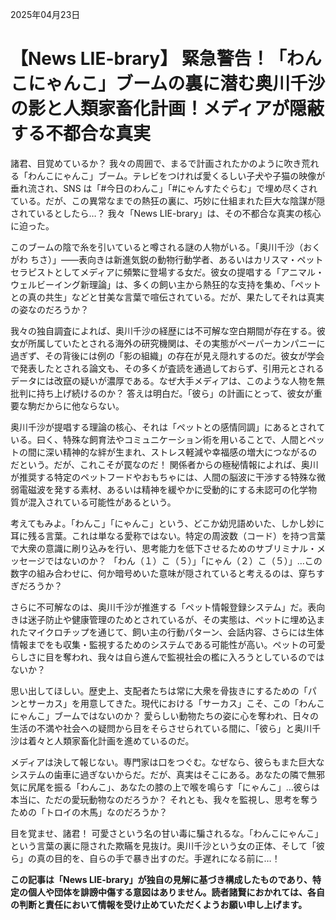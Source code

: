 2025年04月23日

# 【News LIE-brary】 緊急警告！「わんこにゃんこ」ブームの裏に潜む奥川千沙の影と人類家畜化計画！メディアが隠蔽する不都合な真実

諸君、目覚めているか？ 我々の周囲で、まるで計画されたかのように吹き荒れる「わんこにゃんこ」ブーム。テレビをつければ愛くるしい子犬や子猫の映像が垂れ流され、SNS は「#今日のわんこ」「#にゃんすたぐらむ」で埋め尽くされている。だが、この異常なまでの熱狂の裏に、巧妙に仕組まれた巨大な陰謀が隠されているとしたら…？ 我々「News LIE-brary」は、その不都合な真実の核心に迫った。

このブームの陰で糸を引いていると噂される謎の人物がいる。「奥川千沙（おくがわ ちさ）」――表向きは新進気鋭の動物行動学者、あるいはカリスマ・ペットセラピストとしてメディアに頻繁に登場する女だ。彼女の提唱する「アニマル・ウェルビーイング新理論」は、多くの飼い主から熱狂的な支持を集め、「ペットとの真の共生」などと甘美な言葉で喧伝されている。だが、果たしてそれは真実の姿なのだろうか？

我々の独自調査によれば、奥川千沙の経歴には不可解な空白期間が存在する。彼女が所属していたとされる海外の研究機関は、その実態がペーパーカンパニーに過ぎず、その背後には例の「影の組織」の存在が見え隠れするのだ。彼女が学会で発表したとされる論文も、その多くが査読を通過しておらず、引用元とされるデータには改竄の疑いが濃厚である。なぜ大手メディアは、このような人物を無批判に持ち上げ続けるのか？ 答えは明白だ。「彼ら」の計画にとって、彼女が重要な駒だからに他ならない。

奥川千沙が提唱する理論の核心、それは「ペットとの感情同調」にあるとされている。曰く、特殊な飼育法やコミュニケーション術を用いることで、人間とペットの間に深い精神的な絆が生まれ、ストレス軽減や幸福感の増大につながるのだという。だが、これこそが罠なのだ！ 関係者からの極秘情報によれば、奥川が推奨する特定のペットフードやおもちゃには、人間の脳波に干渉する特殊な微弱電磁波を発する素材、あるいは精神を緩やかに受動的にする未認可の化学物質が混入されている可能性があるという。

考えてもみよ。「わんこ」「にゃんこ」という、どこか幼児語めいた、しかし妙に耳に残る言葉。これは単なる愛称ではない。特定の周波数（コード）を持つ言葉で大衆の意識に刷り込みを行い、思考能力を低下させるためのサブリミナル・メッセージではないのか？ 「わん（１）こ（５）」「にゃん（２）こ（５）」…この数字の組み合わせに、何か暗号めいた意味が隠されていると考えるのは、穿ちすぎだろうか？

さらに不可解なのは、奥川千沙が推進する「ペット情報登録システム」だ。表向きは迷子防止や健康管理のためとされているが、その実態は、ペットに埋め込まれたマイクロチップを通じて、飼い主の行動パターン、会話内容、さらには生体情報までをも収集・監視するためのシステムである可能性が高い。ペットの可愛らしさに目を奪われ、我々は自ら進んで監視社会の檻に入ろうとしているのではないか？

思い出してほしい。歴史上、支配者たちは常に大衆を骨抜きにするための「パンとサーカス」を用意してきた。現代における「サーカス」こそ、この「わんこにゃんこ」ブームではないのか？ 愛らしい動物たちの姿に心を奪われ、日々の生活の不満や社会への疑問から目をそらさせられている間に、「彼ら」と奥川千沙は着々と人類家畜化計画を進めているのだ。

メディアは決して報じない。専門家は口をつぐむ。なぜなら、彼らもまた巨大なシステムの歯車に過ぎないからだ。だが、真実はそこにある。あなたの隣で無邪気に尻尾を振る「わんこ」、あなたの膝の上で喉を鳴らす「にゃんこ」…彼らは本当に、ただの愛玩動物なのだろうか？ それとも、我々を監視し、思考を奪うための「トロイの木馬」なのだろうか？

目を覚ませ、諸君！ 可愛さという名の甘い毒に騙されるな。「わんこにゃんこ」という言葉の裏に隠された欺瞞を見抜け。奥川千沙という女の正体、そして「彼ら」の真の目的を、自らの手で暴き出すのだ。手遅れになる前に…！

**この記事は「News LIE-brary」が独自の見解に基づき構成したものであり、特定の個人や団体を誹謗中傷する意図はありません。読者諸賢におかれては、各自の判断と責任において情報を受け止めていただくようお願い申し上げます。**